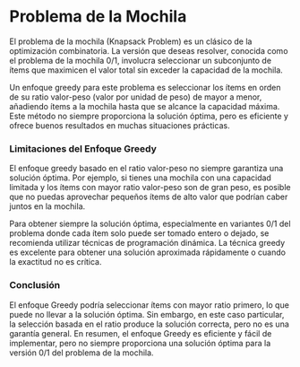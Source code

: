 # Problema de la Mochila
El problema de la mochila (Knapsack Problem) es un clásico de la optimización combinatoria. La versión que deseas resolver, conocida como el problema de la mochila 0/1, involucra seleccionar un subconjunto de ítems que maximicen el valor total sin exceder la capacidad de la mochila. 

Un enfoque greedy para este problema es seleccionar los ítems en orden de su ratio valor-peso (valor por unidad de peso) de mayor a menor, añadiendo ítems a la mochila hasta que se alcance la capacidad máxima. Este método no siempre proporciona la solución óptima, pero es eficiente y ofrece buenos resultados en muchas situaciones prácticas.

### Limitaciones del Enfoque Greedy
El enfoque greedy basado en el ratio valor-peso no siempre garantiza una solución óptima. Por ejemplo, si tienes una mochila con una capacidad limitada y los ítems con mayor ratio valor-peso son de gran peso, es posible que no puedas aprovechar pequeños ítems de alto valor que podrían caber juntos en la mochila.

Para obtener siempre la solución óptima, especialmente en variantes 0/1 del problema donde cada ítem solo puede ser tomado entero o dejado, se recomienda utilizar técnicas de programación dinámica. La técnica greedy es excelente para obtener una solución aproximada rápidamente o cuando la exactitud no es crítica.

### Conclusión
El enfoque Greedy podría seleccionar ítems con mayor ratio primero, lo que puede no llevar a la solución óptima. Sin embargo, en este caso particular, la selección basada en el ratio produce la solución correcta, pero no es una garantía general. En resumen, el enfoque Greedy es eficiente y fácil de implementar, pero no siempre proporciona una solución óptima para la versión 0/1 del problema de la mochila.
